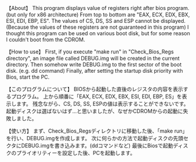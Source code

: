 【About】
This program displays value of registers right after bios program. (but only for x86 architecture)
From top to bottom are "EAX, ECX, EDX, EBX, ESI, EDI, EBP, ES".
The values of CS, DS, SS and ESP cannot be displayed. (Because the values of these registers are not guaranteed in this program)
I thought this program can be used on various boot disk, but for some reason I couldn't boot from the CDROM.

【How to use】
First, if you execute "make run" in "Check_Bios_Regs directory", an image file called DEBUG.img will be created in the current directory.
Then somehow write DEBUG.img to the first sector of the boot disk. (e.g. dd command)
Finally, after setting the startup disk priority with Bios, start the PC.

【このプログラムについて】
BIOSから起動した直後のレジスタの内容を表示するプログラム。
上から順番に「EAX, ECX, EDX, EBX, ESI, EDI, EBP, ES」を表示します。
残念ながら、CS, DS, SS, ESPの値は表示することができないです。
起動ディスクは選ばないはず...と思いましたが、なぜかCDROMからの起動に失敗しました。

【使い方】
まず、Check_Bios_Regsディレクトリに移動した後、「make run」を行い、DEBUG.imgを作成します。
次に何らかの方法で起動ディスクの先頭セクタにDEBUG.imgを書き込みます。(ddコマンドなど)
最後にBiosで起動ディスクのプライオリティーを設定した後、PCを起動します。
